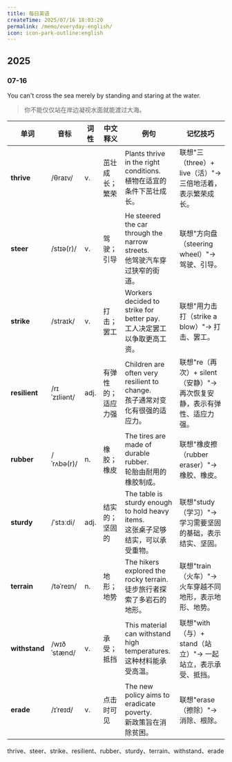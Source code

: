 ```yaml
---
title: 每日英语
createTime: 2025/07/16 18:03:20
permalink: /memo/everyday-english/
icon: icon-park-outline:english
---
```


## 2025

### 07-16

You can't cross the sea merely by standing and staring at the water.
> 你不能仅仅站在岸边凝视水面就能渡过大海。

| 单词            | 音标           | 词性   | 中文释义                                      | 例句                                                                    | 记忆技巧                                       |
|---------------|--------------|------|-------------------------------------------|-----------------------------------------------------------------------|--------------------------------------------| 
| **thrive**    | /θraɪv/      | v.   | 茁壮成长；繁荣                                   | Plants thrive in the right conditions. <br> 植物在适宜的条件下茁壮成长。            | 联想"三（three）+ live（活）"→ 三倍地活着，表示繁荣成长。       |
| **steer**     | /stɪə(r)/    | v.   | 驾驶；引导                                     | He steered the car through the narrow streets. <br> 他驾驶汽车穿过狭窄的街道。     | 联想"方向盘（steering wheel）"→ 驾驶、引导。            |
| **strike**    | /straɪk/     | v.   | 打击；罢工                                     | Workers decided to strike for better pay. <br> 工人决定罢工以争取更高工资。         | 联想"用力击打（strike a blow）"→ 打击、罢工。            |
| **resilient** | /rɪˈzɪliənt/ | adj. | 有弹性的；适应力强                                 | Children are often very resilient to change. <br> 孩子通常对变化有很强的适应力。     | 联想"re（再次）+ silent（安静）"→ 再次恢复安静，表示有弹性、适应力强。 |
| **rubber**    | /ˈrʌbə(r)/   | n.   | 橡胶；橡皮                                     | The tires are made of durable rubber. <br> 轮胎由耐用的橡胶制成。                | 联想"橡皮擦（rubber eraser）"→ 橡胶、橡皮。             |
| **sturdy**    | /ˈstɜːdi/    | adj. | 结实的；坚固的                                   | The table is sturdy enough to hold heavy items. <br> 这张桌子足够结实，可以承受重物。 | 联想"study（学习）"→ 学习需要坚固的基础，表示结实、坚固。          |
| **terrain**   | /təˈreɪn/    | n.   | 地形；地势                                     | The hikers explored the rocky terrain. <br> 徒步旅行者探索了多岩石的地形。           | 联想"train（火车）"→ 火车穿越不同地形，表示地形、地势。           |
| **withstand** | /wɪðˈstænd/  | v.   | 承受；抵挡                                     | This material can withstand high temperatures. <br> 这种材料能承受高温。        | 联想"with（与）+ stand（站立）"→ 一起站立，表示承受、抵挡。      |
| **erade**     | /ɪˈreɪd/     | v.   | <Plot trigger="click" effect>点击时可见</Plot> | The new policy aims to eradicate poverty. <br> 新政策旨在消除贫困。             | 联想"erase（擦除）"→ 消除、根除。                      |

thrive、steer、strike、resilient、rubber、sturdy、terrain、withstand、erade